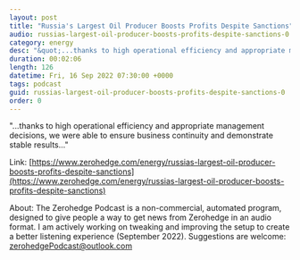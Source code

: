 ```yaml
---
layout: post
title: "Russia's Largest Oil Producer Boosts Profits Despite Sanctions"
audio: russias-largest-oil-producer-boosts-profits-despite-sanctions-0
category: energy
desc: "&quot;...thanks to high operational efficiency and appropriate management decisions, we were able to ensure business continuity and demonstrate stable results...&quot;"
duration: 00:02:06
length: 126
datetime: Fri, 16 Sep 2022 07:30:00 +0000
tags: podcast
guid: russias-largest-oil-producer-boosts-profits-despite-sanctions-0
order: 0
---
```

&quot;...thanks to high operational efficiency and appropriate management decisions, we were able to ensure business continuity and demonstrate stable results...&quot;

Link: [https://www.zerohedge.com/energy/russias-largest-oil-producer-boosts-profits-despite-sanctions](https://www.zerohedge.com/energy/russias-largest-oil-producer-boosts-profits-despite-sanctions)

About: The Zerohedge Podcast is a non-commercial, automated program, designed to give people a way to get news from Zerohedge in an audio format.  I am actively working on tweaking and improving the setup to create a better listening experience (September 2022).  Suggestions are welcome: [zerohedgePodcast@outlook.com](mailto:zerohedgePodcast@outlook.com)